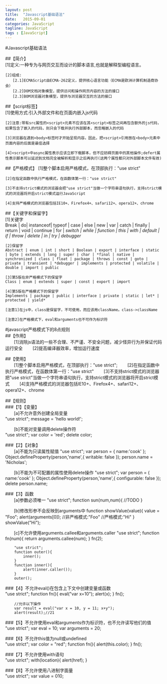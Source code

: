 ```yaml
---  
layout: post  
title:  "Javascript基础语法"  
date:   2015-09-01  
categories: JavaScript  
tagline: JavaScript  
tags : [JavaScript]  
---  
```



#Javascript基础语法  

##【简介】  
    [1]定义:一种专为与网页交互而设计的脚本语言,也就是解释型编程语言。  

    [2]组成:  
    　　[2.1]ECMAScript由ECMA-262定义，提供核心语言功能（ECMA是欧洲计算机制造商协会）
    　　[2.2]DOM文档对象模型，提供访问和操作网页内容的方法的接口
    　　[2.3]BOM浏览器对象模型，提供与浏览器交互的方法的接口

##【script标签】  
    [1]使用方式:引入外部文件和在页面内嵌入js代码  

    [2]注意:带有src属性的<script>元素不应该在其<script>标签之间再包含额外的js代码，如果包含了嵌入的代码，则只会下载并执行外部脚本，而忽略嵌入的代码

    [3]浏览器在遇到<body>标签时才开始呈现内容。因此，把<script>引用放在<body>元素中页面内容的后面是最佳选择

    [4]<script>中async属性表示应该立即下载脚本，但不应妨碍页面中的其他操作;defert属性表示脚本可以延迟到文档完全被解析和显示之后再执行(这两个属性都只对外部脚本文件有效)  

##【严格模式】
    [1]整个脚本启用严格模式，在顶部执行："use strict"  

    [2]在指定函数中执行严格模式，在函数体第一行："use strict"  

    [3]不支持strict模式的浏览器会把"use strict"当做一个字符串语句执行，支持strict模式的浏览器将开启strict模式运行JavaScript  

    [4]支持严格模式的浏览器包括IE10+、Firefox4+、safari12+、opera12+、chrome  

##【关键字和保留字】  
    [1]关键字  
    Break | do| instanceof| typeof | case | else | new | var | catch | finally | return | void | continue | for | *switch | while | function | this | with | default | if | throw | delete | in | try | debugger*  

    [2]保留字  
    Abstract | enum | int | short | Boolean | export | interface | static | byte | extends | long | super | char | *final | native | synchronized | class | float | package | throws | const | goto | private | transient | *debugger | implements | protected | volatile | double | import | public  

    [3]第5版在非严格模式下的保留字  
    Class | enum | extends | super | const | export | import  

    [4]第5版在严格模式下的保留字  
    Implements | package | public | interface | private | static | let* | protected | yield*  

    [注意1]在js中，class是保留字，不可使用，而应该用className。class->className  

    [注意2]在严格模式下，eval和arguments也不可作为标识符  


#javascript严格模式下的8点规则  
##【作用】  
　　[1]消除js语法的一些不合理、不严谨、不安全问题，减少怪异行为并保证代码运行安全
　　[2]提高编译器效率，增加运行速度

##【使用】  
　　[1]整个脚本启用严格模式，在顶部执行："use strict";
　　[2]在指定函数中执行严格模式，在函数体第一行："use strict"
　　[3]不支持strict模式的浏览器把"use strict"当做一个字符串语句执行，支持strict模式的浏览器将开启strict模式
　　[4]支持严格模式的浏览器包括IE10+、Firefox4+、safari12+、opera12+、chrome

##【规则】  
###【1】【变量】  
　　[a]不允许意外创建全局变量  
        "use strict";
        message = 'hello world!';  

　　[b]不能对变量调用delete操作符  
        "use strict";
        var color = 'red';
        delete color;

###【2】【对象】  
　　[a]不能为只读属性赋值
        "use strict";
        var person = {
            name:'cook'
        };
        Object.defineProperty(person,'name',{
            writable: false
        });
        person.name = 'Nicholas';

　　[b]不能为不可配置的属性使用delete操作
        "use strict";
        var person = {
            name:'cook'
        };
        Object.defineProperty(person,'name',{
            configurable: false
        });
        delete person.name;

###【3】函数  
　　[a]参数必须唯一
        "use strict";
        function sun(num,num){
            //TODO
        }

　　[b]修改形参不会反映到arguments中
        function showValue(value){
            value = "Foo";
            alert(arguments[0]);
            //非严格模式:"Foo"
            //严格模式:"Hi"
        }
        showValue("Hi");

　　[c]不允许使用arguments.callee和arguments.caller
        "use strict";
        function fn(num){
            return arguments.callee(num);
        }
        fn(2);

        "use strict";
        function outer(){
            inner();
        }
        function inner(){
            alert(inner.caller());
        }
        outer();

###【4】不允许eval()在包含上下文中创建变量或函数  
        "use strict";
        function fn(){
            eval("var x=10");
            alert(x);
        }
        fn();

        //允许以下操作
        var result = eval("var x = 10, y = 11; x+y");
        alert(result);//21

###【5】不允许使用eval和arguments作为标识符，也不允许读写他们的值  
        "use strict";
        var eval = 10;
        var arguments = 20;

###【6】不允许this值为null或undefined  
        "use strict";
        var color = "red";
        function fn(){
            alert(this.color);
        }
        fn();

###【7】不允许使用with语句  
        "use strict";
        with(location){
            alert(href);
        }

###【8】不允许使用八进制字面量  
        "use strict";
        var value = 010;
